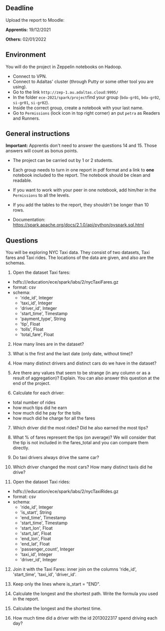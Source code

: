 ## Deadline

Upload the report to Moodle: 

**Apprentis:** 19/12/2021 

**Others:** 02/01/2022 

## Environment

You will do the project in Zeppelin notebooks on Hadoop.

- Connect to VPN.
- Connect to Adaltas' cluster (through Putty or some other tool you are using).
- Go to the link `http://zep-1.au.adaltas.cloud:9995/`
- In the folder `ece-2021/spark/project`find your group (`bda-gr01`, `bda-gr02`, `si-gr01`, `si-gr02`).
- Inside the correct group, create a notebook with your last name.
- Go to `Permissions` (lock icon in top right corner) an put `petra` as Readers and Runners.

## General instructions

**Important:** Apprentis don't need to answer the questions 14 and 15. Those answers will count as bonus points. 

- The project can be carried out by 1 or 2 students.
- Each group needs to turn in one report in pdf format and a link to **one** notebook included to the report. The notebook should be clean and readable.
- If you want to work with your peer in one notebook, add him/her in the `Permissions` to all the levels.
- If you add the tables to the report, they shouldn't be longer than 10 rows.


- Documentation: https://spark.apache.org/docs/2.1.0/api/python/pyspark.sql.html

## Questions
 
You will be exploring NYC Taxi data. They consist of two datasets, Taxi fares and Taxi rides. The locations of the data are given, and also are the schemas.

1. Open the dataset Taxi fares:

- hdfs:///education/ece/spark/labs/2/nycTaxiFares.gz
- format: csv
- schema: 
    - 'ride_id', Integer
    - 'taxi_id', Integer
    - 'driver_id', Integer
    - 'start_time', Timestamp
    - 'payment_type', String
    - 'tip', Float
    - 'tolls', Float
    - 'total_fare', Float

2. How many lines are in the dataset?

3. What is the first and the last date (only date, without time)?

4. How many distinct drivers and distinct cars do we have in the dataset?

5. Are there any values that seem to be strange (in any column or as a result of aggregation)? Explain. You can also answer this question at the end of the project.

6. Calculate for each driver:

 - total number of rides
 - how much tips did he earn
 - how much did he pay for the tolls
 - how much did he charge for all the fares

7. Which driver did the most rides? Did he also earned the most tips? 

8. What % of fares represent the tips (on average)? We will consider that the tip is not included in the fares_total and you can compare them directly.

9. Do taxi drivers always drive the same car?

10. Which driver changed the most cars? How many distinct taxis did he drive?

11. Open the dataset Taxi rides:

- hdfs:///education/ece/spark/labs/2/nycTaxiRides.gz
- format: csv
- schema:
    - 'ride_id', Integer
    - 'is_start', String
    - 'end_time', Timestamp
    - 'start_time', Timestamp
    - 'start_lon', Float
    - 'start_lat', Float
    - 'end_lon', Float
    - 'end_lat', Float
    - 'passenger_count', Integer
    - 'taxi_id', Integer
    - 'driver_id', Integer

12. Join it with the Taxi Fares: inner join on the columns 'ride_id', 'start_time', 'taxi_id', 'driver_id'.

13. Keep only the lines where is_start = "END".

14. Calculate the longest and the shortest path. Write the formula you used in the report.

15. Calculate the longest and the shortest time.

16. How much time did a driver with the id 2013022317 spend driving each day?

